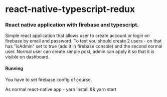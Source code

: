 # react-native-typescript-redux

### React native application with firebase and typescript.  
Simple react application that allows user to create account or login on firebase by email and password. To test you should create 2 users - on that has "isAdmin" set to true (add it in firebase console) and the second normal user. Normal user can create simple post, admin can apply it so that it is visible on dashboard.

#### Running
You have to set firebase config of course.

As normal react-native app - yarn install && yarn start
